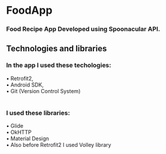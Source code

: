 # FoodApp

### Food Recipe App Developed using Spoonacular API.

## Technologies and libraries
### In the app I used these techologies:
•	Retrofit2,<br>
•	Android SDK,<br>
•	Git (Version Control System)<br>
<br>
### I used these libraries:
•	Glide<br>
•	OkHTTP<br>
•	Material Design<br>
•	Also before Retrofit2 I used Volley library<br>




